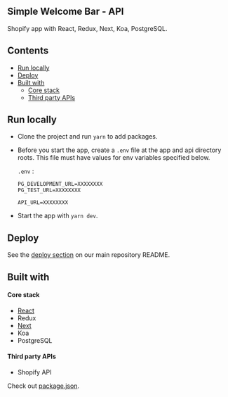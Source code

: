 ## Simple Welcome Bar - API
Shopify app with React, Redux, Next, Koa, PostgreSQL.

## Contents
- [Run locally](#run-locally)
- [Deploy](#deploy)
- [Built with](#built-with)
  - [Core stack](#core-stack)
  - [Third party APIs](#third-party-apis)


## Run locally
- Clone the project and run `yarn` to add packages.
- Before you start the app, create a `.env` file at the app and api directory roots. This file must have values for env variables specified below.

  `.env` :
  ```
  PG_DEVELOPMENT_URL=XXXXXXXX
  PG_TEST_URL=XXXXXXXX

  API_URL=XXXXXXXX
  ```
  
- Start the app with `yarn dev`.

## Deploy
See the [deploy section](https://github.com/builderbook/builderbook#deploy) on our main repository README.

## Built with

#### Core stack
- [React](https://github.com/facebook/react)
- Redux
- [Next](https://github.com/zeit/next.js)
- Koa
- PostgreSQL

#### Third party APIs
- Shopify API

Check out [package.json](https://github.com/builderbook/builderbook/blob/master/boilerplate/package.json).
